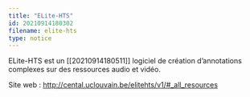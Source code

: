 ```yaml
---
title: "ELite-HTS"
id: 20210914180302
filename: elite-hts
type: notice
---
```


ELite-HTS est un [[20210914180511]] logiciel de création d’annotations complexes sur des ressources audio et vidéo.

Site web : <http://cental.uclouvain.be/elitehts/v1/#_all_resources>


